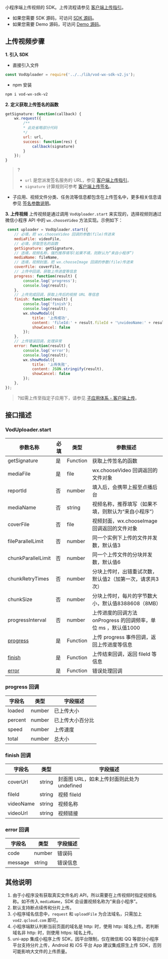 小程序端上传视频的 SDK。上传流程请参见 [客户端上传指引](/document/product/266/9219)。

- 如果您需要 SDK 源码，可访问 [SDK 源码](https://github.com/tencentyun/vod-wx-sdk-v2/)。
- 如果您需要 Demo 源码，可访问 [Demo 源码](https://github.com/tencentyun/vod-wx-sdk-v2/tree/master/demo)。

## 上传视频步骤

**1. 引入 SDK**

- 直接引入文件
```js
const VodUploader = require('../../lib/vod-wx-sdk-v2.js');
```
- npm 安装
```bash
npm i vod-wx-sdk-v2
```

**2. 定义获取上传签名的函数**

```js
getSignature: function(callback) {
    wx.request({
        /**
        * 此处省略部分代码
        */
        url: url,
        success: function(res) {
            callback(signature)
        }
    });
}
```

>?
>- `url` 是您派发签名服务的 URL，参见 [客户端上传指引](https://cloud.tencent.com/document/product/266/9219)。
>- `signature` 计算规则可参考 [客户端上传签名](https://cloud.tencent.com/document/product/266/9221)。
- 子应用、视频文件分类、任务流等信息都包含在上传签名中，更多相关信息请参见 [签名参数说明](https://cloud.tencent.com/document/product/266/9221#.3Ca-id.3D.22p2.22.3E.3C.2Fa.3E.E7.AD.BE.E5.90.8D.E5.8F.82.E6.95.B0.E8.AF.B4.E6.98.8E)。

**3. 上传视频**
上传视频是通过调用 `VodUploader.start` 来实现的，选择视频则通过微信小程序 API 中的 `wx.chooseVideo` 方法实现。示例如下：

```js
 const uploader = VodUploader.start({
    // 必填，把 wx.chooseVideo 回调的参数(file)传进来
    mediaFile: videoFile, 
    // 必填，获取签名的函数
    getSignature: getSignature, 
    // 选填，视频名称，强烈推荐填写(如果不填，则默认为“来自小程序”)
    mediaName: fileName, 
    // 选填，视频封面，把 wx.chooseImage 回调的参数(file)传进来
    coverFile: coverFile, 
    // 上传中回调，获取上传进度等信息
    progress: function(result) {
        console.log('progress');
        console.log(result);
    },
    // 上传完成回调，获取上传后的视频 URL 等信息
    finish: function(result) {
        console.log('finish');
        console.log(result);
        wx.showModal({
            title: '上传成功',
            content: 'fileId:' + result.fileId + '\nvideoName:' + result.videoName,
            showCancel: false
        });
    },
    // 上传错误回调，处理异常
    error: function(result) {
        console.log('error');
        console.log(result);
        wx.showModal({
            title: '上传失败',
            content: JSON.stringify(result),
            showCancel: false
        });
    },
});
```
>?如需上传至指定子应用下，请参见 [子应用体系 - 客户端上传](https://cloud.tencent.com/document/product/266/14574#.E5.AE.A2.E6.88.B7.E7.AB.AF.E4.B8.8A.E4.BC.A0)。

## 接口描述

### VodUploader.start

| 参数名称         | 必填   | 类型       | 参数描述      |
| ------------ | ---- | -------- | --------- |
| getSignature    | 是    | Function     | 获取上传签名的函数  |
| mediaFile | 是 | file | wx.chooseVideo 回调返回的文件对象
| reportId    | 否    | number     | 填入后，会携带上报至点播后台  |
| mediaName | 否 | string | 视频名称，推荐填写（如果不填，则默认为“来自小程序”）
| coverFile | 否 | file | 视频封面，wx.chooseImage 回调返回的文件对象
| fileParallelLimit    | 否    | number     | 同一个实例下上传的文件并发数，默认值3  |
| chunkParallelLimit    | 否    | number     | 同一个上传文件的分块并发数，默认值6  |
| chunkRetryTimes    | 否    | number     | 分块上传时，出错重试次数，默认值2（加第一次，请求共3次）  |
| chunkSize    | 否    | number     | 分块上传时，每片的字节数大小，默认值8388608（8MB）  |
| progressInterval    | 否    | number     | 上传进度的回调方法 onProgress 的回调频率，单位 ms ，默认值1000  |
| [progress](#y1) | 是 | Function | 上传 progress 事件回调，返回上传进度等信息
| [finish](#y2) | 是 | Function | 上传结束回调，返回 fileId 等信息
| [error](#y3) | 是 | Function | 错误处理回调

### progress 回调[](id:y1)

| 字段名 | 类型 | 字段描述 |
| ------- | ------- | ------- |
| loaded | number | 已上传大小 |
| percent | number | 已上传大小百分比 |
| speed | number | 上传速度 |
| total | number | 总大小 |

### finish 回调[](id:y2)

| 字段名 | 类型 | 字段描述 |
| ------- | ------- | ------- |
| coverUrl | string | 封面图 URL，如未上传封面则此处为 undefined |
| fileId | string | 视频 fileId |
| videoName | string | 视频名称 |
| videoUrl | string | 视频链接 |

### error 回调[](id:y3)

| 字段名 | 类型 | 字段描述 |
| ------- | ------- | ------- |
| code | number | 错误码 |
| message | string | 错误信息 |

## 其他说明

1. 由于小程序没有获取真实文件名的 API，所以需要在上传视频时指定视频名称。如不传入 `mediaName`，SDK 会设置视频名称为“来自小程序”。
2. 默认支持断点续传和分片上传。
3. 小程序域名信息中，`request` 和 `uploadFile` 为合法域名，只需加上 `vod2.qcloud.com` 即可。
4.  小程序端默认判断当前页面的域名是 http: 时，使用 http: 域名上传。若判断域名非 http: 时，则使用 https: 域名上传。 
5.  uni-app 集成小程序上传 SDK，因平台限制，仅在微信和 QQ 等部分小程序平台支持分片上传，Android 和 iOS 平台 App 建议集成原生上传 SDK，否则可能影响大文件的上传质量。
